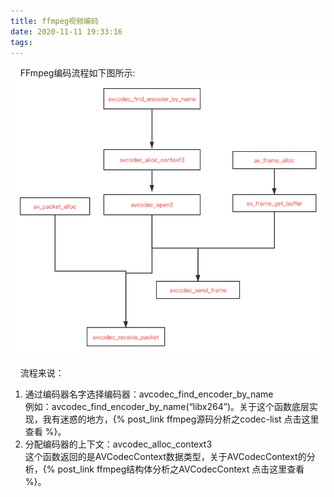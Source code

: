```yaml
---
title: ffmpeg视频编码
date: 2020-11-11 19:33:16
tags:
---
```

&nbsp;&nbsp;&nbsp;&nbsp;FFmpeg编码流程如下图所示:    
![](/images/FFmpeg视频编码流程.png)  
<!--more-->   
&nbsp;&nbsp;&nbsp;&nbsp;流程来说：    
1. 通过编码器名字选择编码器：avcodec_find_encoder_by_name    
   例如：avcodec_find_encoder_by_name(“libx264”)。关于这个函数底层实现，我有迷惑的地方，{% post_link ffmpeg源码分析之codec-list 点击这里查看 %}。    
2. 分配编码器的上下文：avcodec_alloc_context3    
   这个函数返回的是AVCodecContext数据类型，关于AVCodecContext的分析，{% post_link ffmpeg结构体分析之AVCodecContext 点击这里查看 %}。
